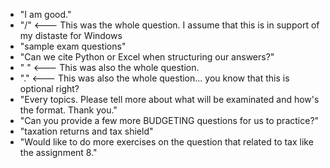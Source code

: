 - "I am good."
- "/" <--- This was the whole question. I assume that this is in support of my distaste for Windows
- "sample exam questions"
- "Can we cite Python or Excel when structuring our answers?" 
- " " <--- This was also the whole question.
- "." <--- This was also the whole question... you know that this is optional right?
- "Every topics. Please tell more about what will be examinated and how's the format. Thank you."
- "Can you provide a few more BUDGETING questions for us to practice?"
- "taxation returns and tax shield"
- "Would like to do more exercises on the question that related to tax like the assignment 8."
